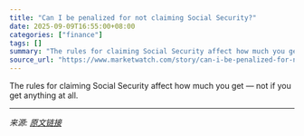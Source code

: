 ```yaml
---
title: "Can I be penalized for not claiming Social Security?"
date: 2025-09-09T16:55:00+08:00
categories: ["finance"]
tags: []
summary: "The rules for claiming Social Security affect how much you get — not if you get anything at all."
source_url: "https://www.marketwatch.com/story/can-i-be-penalized-for-not-claiming-social-security-b4d80e22?mod=mw_rss_topstories"
---
```


The rules for claiming Social Security affect how much you get — not if you get anything at all.

---

*来源: [原文链接](https://www.marketwatch.com/story/can-i-be-penalized-for-not-claiming-social-security-b4d80e22?mod=mw_rss_topstories)*
